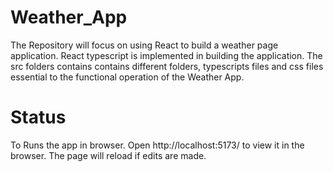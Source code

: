 # Weather_App
The Repository will focus on using React to build a weather page application. React typescript is implemented in building the application. The src folders contains contains different folders, typescripts files and css files essential to the functional operation of the Weather App. 

# Status
To Runs the app in browser.
Open http://localhost:5173/ to view it in the browser.
The page will reload if edits are made.
